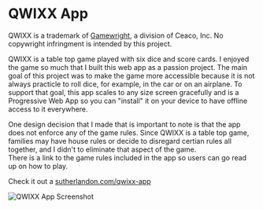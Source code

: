 # QWIXX App
QWIXX is a trademark of [Gamewright](https://gamewright.com), a division of Ceaco, Inc.
No copywright infringment is intended by this project.

QWIXX is a table top game played with six dice and score cards.  I enjoyed the game so much
that I built this web app as a passion project. The main goal of this project was to make the
game more accessible because it is not always practicle to roll dice, for example, in the car
or on an airplane.  To support that goal, this app scales to any size screen gracefully and
is a Progressive Web App so you can "install" it on your device to have offline access to it
everywhere.  

One design decision that I made that is important to note is that the app does not enforce
any of the game rules. Since QWIXX is a table top game, families may have house rules or decide to 
disregard certian rules all together, and I didn't to eliminate that aspect of the game.  
There is a link to the game rules included in the app so users can go read up on how to play.

Check it out a [sutherlandon.com/qwixx-app](https://sutherlandon.com/qwixx-app)

![QWIXX App Screenshot](https://sutherlandon.com/static/media/qwixx-app.c2642bbc.jpg)
